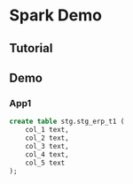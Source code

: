 # Spark Demo

## Tutorial

## Demo

### App1

```sql
create table stg.stg_erp_t1 (
    col_1 text,
    col_2 text,
    col_3 text,
    col_4 text,
    col_5 text
);
```
